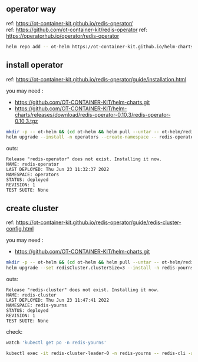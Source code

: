 
## operator way

ref: https://ot-container-kit.github.io/redis-operator/  
ref: https://github.com/ot-container-kit/redis-operator
ref: https://operatorhub.io/operator/redis-operator

~~~ sh
helm repo add -- ot-helm https://ot-container-kit.github.io/helm-charts
~~~

## install operator

ref: https://ot-container-kit.github.io/redis-operator/guide/installation.html

you may need :
- https://github.com/OT-CONTAINER-KIT/helm-charts.git
- https://github.com/OT-CONTAINER-KIT/helm-charts/releases/download/redis-operator-0.10.3/redis-operator-0.10.3.tgz

~~~ sh
mkdir -p -- ot-helm && (cd ot-helm && helm pull --untar -- ot-helm/redis-operator)
helm upgrade --install -n operators --create-namespace -- redis-operator ot-helm/redis-operator
~~~

outs:

~~~~ text
Release "redis-operator" does not exist. Installing it now.
NAME: redis-operator
LAST DEPLOYED: Thu Jun 23 11:32:37 2022
NAMESPACE: operators
STATUS: deployed
REVISION: 1
TEST SUITE: None
~~~~

## create cluster

ref: https://ot-container-kit.github.io/redis-operator/guide/redis-cluster-config.html

you may need :
- https://github.com/OT-CONTAINER-KIT/helm-charts.git

~~~ sh
mkdir -p -- ot-helm && (cd ot-helm && helm pull --untar -- ot-helm/redis-cluster)
helm upgrade --set redisCluster.clusterSize=3 --install -n redis-yourns --create-namespace -- redis-cluster ot-helm/redis-cluster
~~~

outs:

~~~~ text
Release "redis-cluster" does not exist. Installing it now.
NAME: redis-cluster
LAST DEPLOYED: Thu Jun 23 11:47:41 2022
NAMESPACE: redis-yourns
STATUS: deployed
REVISION: 1
TEST SUITE: None
~~~~

check:

~~~ sh
watch 'kubectl get po -n redis-yourns'
~~~

~~~ sh
kubectl exec -it redis-cluster-leader-0 -n redis-yourns -- redis-cli -a Opstree@1234 cluster nodes
~~~


